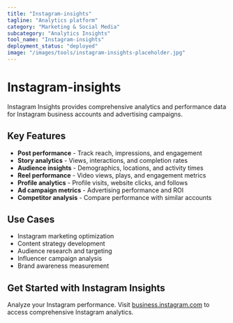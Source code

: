 ```yaml
---
title: "Instagram-insights"
tagline: "Analytics platform"
category: "Marketing & Social Media"
subcategory: "Analytics Insights"
tool_name: "Instagram-insights"
deployment_status: "deployed"
image: "/images/tools/instagram-insights-placeholder.jpg"
---
```


# Instagram-insights

Instagram Insights provides comprehensive analytics and performance data for Instagram business accounts and advertising campaigns.

## Key Features

- **Post performance** - Track reach, impressions, and engagement
- **Story analytics** - Views, interactions, and completion rates
- **Audience insights** - Demographics, locations, and activity times
- **Reel performance** - Video views, plays, and engagement metrics
- **Profile analytics** - Profile visits, website clicks, and follows
- **Ad campaign metrics** - Advertising performance and ROI
- **Competitor analysis** - Compare performance with similar accounts

## Use Cases

- Instagram marketing optimization
- Content strategy development
- Audience research and targeting
- Influencer campaign analysis
- Brand awareness measurement

## Get Started with Instagram Insights

Analyze your Instagram performance. Visit [business.instagram.com](https://business.instagram.com) to access comprehensive Instagram analytics.
